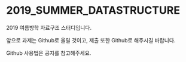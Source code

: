 # 2019_SUMMER_DATASTRUCTURE
2019 여름방학 자료구조 스터디입니다.

앞으로 과제는 Github로 올릴 것이고, 제출 또한 Github로 해주시길 바랍니다.

Github 사용법은 공지를 참고해주세요. 
